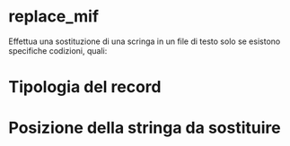 replace_mif
============
Effettua una sostituzione di una scringa in un file di testo solo se esistono specifiche codizioni, quali:

# Tipologia del record
# Posizione della stringa da sostituire
